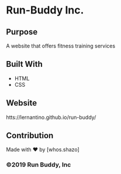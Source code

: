 # Run-Buddy Inc.

## Purpose
A website that offers fitness training services

## Built With
* HTML
* CSS

## Website
htts://lernantino.github.io/run-buddy/

## Contribution
Made with ❤️  by [whos.shazo]

### ©️2019 Run Buddy, Inc 
